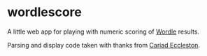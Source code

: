 # wordlescore
A little web app for playing with numeric scoring of [Wordle](https://www.nytimes.com/games/wordle/) results.


Parsing and display code taken with thanks from [Cariad Eccleston](https://github.com/cariad/wa11y.co).
